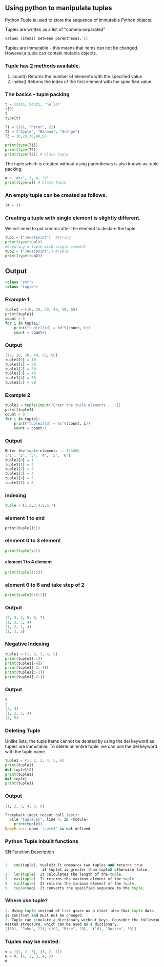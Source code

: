## Using python to manipulate tuples

Python Tuple is used to store the sequence of immutable Python 
objects. 

Tuples are written as a list of "comma-separated"
```python
values (items) between parentheses. ()
```

Tuples are immutable - this means that items can not be changed. 
However,a tuple can contain mutable objects.

### Tuple has 2 methods available.

1. count()	Returns the number of elements with the specified value
2. index() Returns the index of the first element with the specified value


### The basics - tuple packing
```python
t = 12345, 54321, 'hello!'
t[0]
t
type(t)

T1 = (101, "Peter", 22)    
T2 = ("Apple", "Banana", "Orange")     
T3 = 10,20,30,40,50  
  
print(type(T1))  
print(type(T2))  
print(type(T3)) # Class Tuple

```
The tuple which is created without using parentheses is also known as tuple packing.
```python
a = 'abc', 2, 4, 'd'
print(type(a)) # Class Tuple

```
### An empty tuple can be created as follows.
```python
T4 = ()
```

### Creating a tuple with single element is slightly different.

 We will need to put comma after the element to declare the tuple

```python
tup1 = ("JavaTpoint")  #String
print(type(tup1))  
#Creating a tuple with single element   
tup2 = ("JavaTpoint",) #Tuple  
print(type(tup2)) 

```
## Output
```python
<class 'str'>
<class 'tuple'>

```
### Example 1
```python
tuple1 = (10, 20, 30, 40, 50, 60)    
print(tuple1)    
count = 0    
for i in tuple1:    
    print("tuple1[%d] = %d"%(count, i))   
    count = count+1  

```
### Output
```python
(10, 20, 30, 40, 50, 60)
tuple1[0] = 10
tuple1[1] = 20
tuple1[2] = 30
tuple1[3] = 40
tuple1[4] = 50
tuple1[5] = 60

```

### Example 2
```python
tuple1 = tuple(input("Enter the tuple elements ..."))  
print(tuple1)    
count = 0    
for i in tuple1:    
    print("tuple1[%d] = %s"%(count, i))   
    count = count+1  


```
### Output
```python
Enter the tuple elements ...123456
('1', '2', '3', '4', '5', '6')
tuple1[0] = 1
tuple1[1] = 2
tuple1[2] = 3
tuple1[3] = 4
tuple1[4] = 5
tuple1[5] = 6

```
### indexing
```python
tuple = (1,2,3,4,5,6,7)
```  
### element 1 to end 
```python#
print(tuple[1:])  

``` 
### element 0 to 3 element   
```python
print(tuple[:4])
```  
#### element 1 to 4 element  
```python
print(tuple[1:5])   

```
### element 0 to 6 and take step of 2  
```python
print(tuple[0:6:2])  

```
### Output
```python
(2, 3, 4, 5, 6, 7)
(1, 2, 3, 4)
(1, 2, 3, 4)
(1, 3, 5)

```

### Negative Indexing
```python
tuple1 = (1, 2, 3, 4, 5)    
print(tuple1[-1])    
print(tuple1[-4])    
print(tuple1[-3:-1])  
print(tuple1[:-1])  
print(tuple1[-2:])  

```
### Output
```python
5
2
(3, 4)
(1, 2, 3, 4)
(4, 5)

```
### Deleting Tuple

Unlike lists, the tuple items cannot be deleted by using the del keyword 
as tuples are immutable. To delete an entire tuple, we can use the del 
keyword with the tuple name.

```python
tuple1 = (1, 2, 3, 4, 5, 6)    
print(tuple1)    
del tuple1[0]    
print(tuple1)    
del tuple1    
print(tuple1) 

```
### Output
```python
(1, 2, 3, 4, 5, 6)

```
```python
Traceback (most recent call last):
  File "tuple.py", line 4, in <module>
    print(tuple1)
NameError: name 'tuple1' is not defined

```

### Python Tuple inbuilt functions

SN	Function	Description
```python

1	cmp(tuple1, tuple2)	It compares two tuples and returns true
                 if tuple1 is greater than tuple2 otherwise false.
2	len(tuple)	It calculates the length of the tuple.
3	max(tuple)	It returns the maximum element of the tuple
4	min(tuple)	It returns the minimum element of the tuple.
5	tuple(seq)	It converts the specified sequence to the tuple.

```

### Where use tuple?
```python
1. Using tuple instead of list gives us a clear idea that tuple data 
is constant and must not be changed.
2. Tuple can simulate a dictionary without keys. Consider the following 
nested structure, which can be used as a dictionary.
[(101, "John", 22), (102, "Mike", 28),  (103, "Dustin", 30)]  

```

### Tuples may be nested:
```python
v = ([1, 2, 3], [3, 2, 1])
u = v, (1, 2, 3, 4, 5)
u

```

 